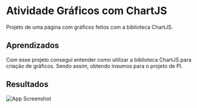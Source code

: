 # Atividade Gráficos com ChartJS

Projeto de uma página com gráficos feitos com a biblioteca ChartJS.

## Aprendizados

Com esse projeto consegui entender como utilizar a biblioteca ChartJS para criação de gráficos.
Sendo assim, obtendo insumos para o projeto de PI.

## Resultados

![App Screenshot](https://i.imgur.com/wDefXi1.png)